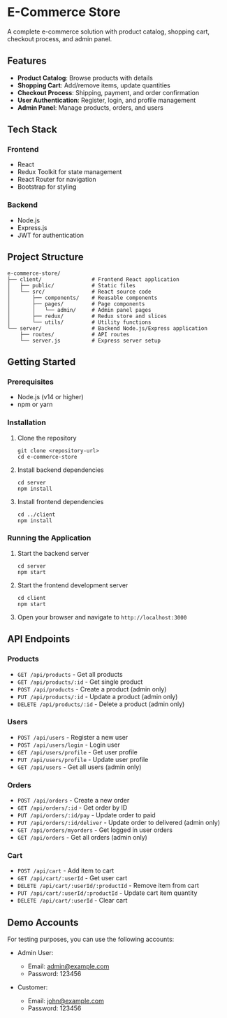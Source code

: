 # E-Commerce Store

A complete e-commerce solution with product catalog, shopping cart, checkout process, and admin panel.

## Features

- **Product Catalog**: Browse products with details
- **Shopping Cart**: Add/remove items, update quantities
- **Checkout Process**: Shipping, payment, and order confirmation
- **User Authentication**: Register, login, and profile management
- **Admin Panel**: Manage products, orders, and users

## Tech Stack

### Frontend
- React
- Redux Toolkit for state management
- React Router for navigation
- Bootstrap for styling

### Backend
- Node.js
- Express.js
- JWT for authentication

## Project Structure

```
e-commerce-store/
├── client/                # Frontend React application
│   ├── public/            # Static files
│   └── src/               # React source code
│       ├── components/    # Reusable components
│       ├── pages/         # Page components
│       │   └── admin/     # Admin panel pages
│       ├── redux/         # Redux store and slices
│       └── utils/         # Utility functions
└── server/                # Backend Node.js/Express application
    ├── routes/            # API routes
    └── server.js          # Express server setup
```

## Getting Started

### Prerequisites

- Node.js (v14 or higher)
- npm or yarn

### Installation

1. Clone the repository
   ```
   git clone <repository-url>
   cd e-commerce-store
   ```

2. Install backend dependencies
   ```
   cd server
   npm install
   ```

3. Install frontend dependencies
   ```
   cd ../client
   npm install
   ```

### Running the Application

1. Start the backend server
   ```
   cd server
   npm start
   ```

2. Start the frontend development server
   ```
   cd client
   npm start
   ```

3. Open your browser and navigate to `http://localhost:3000`

## API Endpoints

### Products
- `GET /api/products` - Get all products
- `GET /api/products/:id` - Get single product
- `POST /api/products` - Create a product (admin only)
- `PUT /api/products/:id` - Update a product (admin only)
- `DELETE /api/products/:id` - Delete a product (admin only)

### Users
- `POST /api/users` - Register a new user
- `POST /api/users/login` - Login user
- `GET /api/users/profile` - Get user profile
- `PUT /api/users/profile` - Update user profile
- `GET /api/users` - Get all users (admin only)

### Orders
- `POST /api/orders` - Create a new order
- `GET /api/orders/:id` - Get order by ID
- `PUT /api/orders/:id/pay` - Update order to paid
- `PUT /api/orders/:id/deliver` - Update order to delivered (admin only)
- `GET /api/orders/myorders` - Get logged in user orders
- `GET /api/orders` - Get all orders (admin only)

### Cart
- `POST /api/cart` - Add item to cart
- `GET /api/cart/:userId` - Get user cart
- `DELETE /api/cart/:userId/:productId` - Remove item from cart
- `PUT /api/cart/:userId/:productId` - Update cart item quantity
- `DELETE /api/cart/:userId` - Clear cart

## Demo Accounts

For testing purposes, you can use the following accounts:

- Admin User:
  - Email: admin@example.com
  - Password: 123456

- Customer:
  - Email: john@example.com
  - Password: 123456
